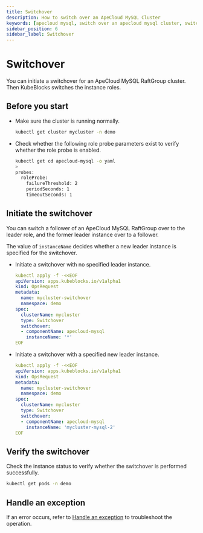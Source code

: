 ```yaml
---
title: Switchover
description: How to switch over an ApeCloud MySQL Cluster
keywords: [apecloud mysql, switch over an apecloud mysql cluster, switchover]
sidebar_position: 6
sidebar_label: Switchover
---
```


# Switchover

You can initiate a switchover for an ApeCloud MySQL RaftGroup cluster. Then KubeBlocks switches the instance roles.

## Before you start

* Make sure the cluster is running normally.
  
  ```bash
  kubectl get cluster mycluster -n demo
  ```

* Check whether the following role probe parameters exist to verify whether the role probe is enabled.

   ```bash
   kubectl get cd apecloud-mysql -o yaml
   >
   probes:
     roleProbe:
       failureThreshold: 2
       periodSeconds: 1
       timeoutSeconds: 1
   ```

## Initiate the switchover

You can switch a follower of an ApeCloud MySQL RaftGroup over to the leader role, and the former leader instance over to a follower.

The value of `instanceName` decides whether a new leader instance is specified for the switchover.

* Initiate a switchover with no specified leader instance.

  ```yaml
  kubectl apply -f -<<EOF
  apiVersion: apps.kubeblocks.io/v1alpha1
  kind: OpsRequest
  metadata:
    name: mycluster-switchover
    namespace: demo
  spec:
    clusterName: mycluster
    type: Switchover
    switchover:
    - componentName: apecloud-mysql
      instanceName: '*'
  EOF
  ```

* Initiate a switchover with a specified new leader instance.

  ```yaml
  kubectl apply -f -<<EOF
  apiVersion: apps.kubeblocks.io/v1alpha1
  kind: OpsRequest
  metadata:
    name: mycluster-switchover
    namespace: demo
  spec:
    clusterName: mycluster
    type: Switchover
    switchover:
    - componentName: apecloud-mysql
      instanceName: 'mycluster-mysql-2'
  EOF
  ```

## Verify the switchover

Check the instance status to verify whether the switchover is performed successfully.

```bash
kubectl get pods -n demo
```

## Handle an exception

If an error occurs, refer to [Handle an exception](./../../handle-an-exception/handle-a-cluster-exception.md) to troubleshoot the operation.
